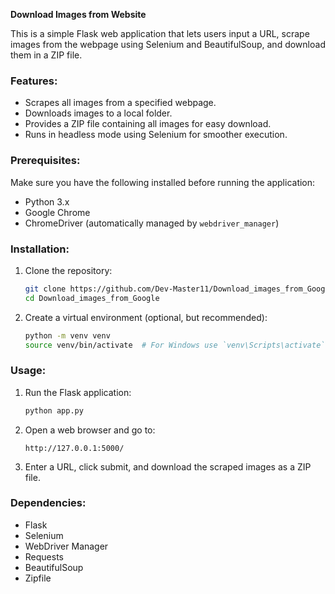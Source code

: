**Download Images from Website**

This is a simple Flask web application that lets users input a URL, scrape images from the webpage using Selenium and BeautifulSoup, and download them in a ZIP file.

### Features:
- Scrapes all images from a specified webpage.
- Downloads images to a local folder.
- Provides a ZIP file containing all images for easy download.
- Runs in headless mode using Selenium for smoother execution.

### Prerequisites:
Make sure you have the following installed before running the application:

- Python 3.x
- Google Chrome
- ChromeDriver (automatically managed by `webdriver_manager`)

### Installation:
1. Clone the repository:
   ```bash
   git clone https://github.com/Dev-Master11/Download_images_from_Google.git
   cd Download_images_from_Google
   ```

2. Create a virtual environment (optional, but recommended):
   ```bash
   python -m venv venv
   source venv/bin/activate  # For Windows use `venv\Scripts\activate`
   ```

### Usage:
1. Run the Flask application:
   ```bash
   python app.py
   ```

2. Open a web browser and go to:
   ```
   http://127.0.0.1:5000/
   ```

3. Enter a URL, click submit, and download the scraped images as a ZIP file.

### Dependencies:
- Flask
- Selenium
- WebDriver Manager
- Requests
- BeautifulSoup
- Zipfile
